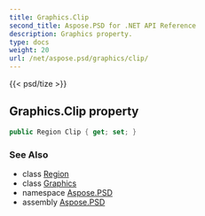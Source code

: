 ```yaml
---
title: Graphics.Clip
second_title: Aspose.PSD for .NET API Reference
description: Graphics property. 
type: docs
weight: 20
url: /net/aspose.psd/graphics/clip/
---
```

{{< psd/tize >}}
## Graphics.Clip property

```csharp
public Region Clip { get; set; }
```

### See Also

* class [Region](../../region/)
* class [Graphics](../)
* namespace [Aspose.PSD](../../graphics/)
* assembly [Aspose.PSD](../../../)


